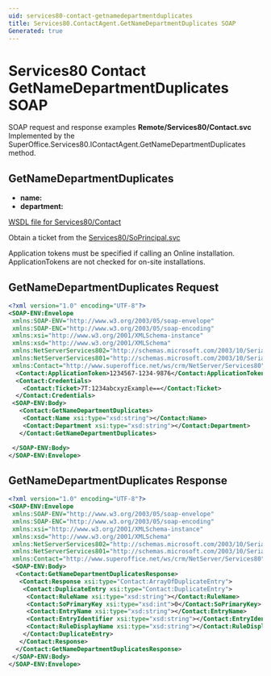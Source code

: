 ```yaml
---
uid: services80-contact-getnamedepartmentduplicates
title: Services80.ContactAgent.GetNameDepartmentDuplicates SOAP
Generated: true
---
```


# Services80 Contact GetNameDepartmentDuplicates SOAP

SOAP request and response examples **Remote/Services80/Contact.svc**
Implemented by the <see cref="M:SuperOffice.Services80.IContactAgent.GetNameDepartmentDuplicates">SuperOffice.Services80.IContactAgent.GetNameDepartmentDuplicates</see> method.

## GetNameDepartmentDuplicates



* **name:** 
* **department:** 



[WSDL file for Services80/Contact](../Services80-Contact.md)

Obtain a ticket from the [Services80/SoPrincipal.svc](../SoPrincipal/index.md)

Application tokens must be specified if calling an Online installation. ApplicationTokens are not checked for on-site installations.

## GetNameDepartmentDuplicates Request

```xml
<?xml version="1.0" encoding="UTF-8"?>
<SOAP-ENV:Envelope
 xmlns:SOAP-ENV="http://www.w3.org/2003/05/soap-envelope"
 xmlns:SOAP-ENC="http://www.w3.org/2003/05/soap-encoding"
 xmlns:xsi="http://www.w3.org/2001/XMLSchema-instance"
 xmlns:xsd="http://www.w3.org/2001/XMLSchema"
 xmlns:NetServerServices802="http://schemas.microsoft.com/2003/10/Serialization/Arrays"
 xmlns:NetServerServices801="http://schemas.microsoft.com/2003/10/Serialization/"
 xmlns:Contact="http://www.superoffice.net/ws/crm/NetServer/Services80">
  <Contact:ApplicationToken>1234567-1234-9876</Contact:ApplicationToken>
  <Contact:Credentials>
    <Contact:Ticket>7T:1234abcxyzExample==</Contact:Ticket>
  </Contact:Credentials>
 <SOAP-ENV:Body>
   <Contact:GetNameDepartmentDuplicates>
    <Contact:Name xsi:type="xsd:string"></Contact:Name>
    <Contact:Department xsi:type="xsd:string"></Contact:Department>
   </Contact:GetNameDepartmentDuplicates>

 </SOAP-ENV:Body>
</SOAP-ENV:Envelope>

```


## GetNameDepartmentDuplicates Response

```xml
<?xml version="1.0" encoding="UTF-8"?>
<SOAP-ENV:Envelope
 xmlns:SOAP-ENV="http://www.w3.org/2003/05/soap-envelope"
 xmlns:SOAP-ENC="http://www.w3.org/2003/05/soap-encoding"
 xmlns:xsi="http://www.w3.org/2001/XMLSchema-instance"
 xmlns:xsd="http://www.w3.org/2001/XMLSchema"
 xmlns:NetServerServices802="http://schemas.microsoft.com/2003/10/Serialization/Arrays"
 xmlns:NetServerServices801="http://schemas.microsoft.com/2003/10/Serialization/"
 xmlns:Contact="http://www.superoffice.net/ws/crm/NetServer/Services80">
 <SOAP-ENV:Body>
  <Contact:GetNameDepartmentDuplicatesResponse>
   <Contact:Response xsi:type="Contact:ArrayOfDuplicateEntry">
    <Contact:DuplicateEntry xsi:type="Contact:DuplicateEntry">
     <Contact:RuleName xsi:type="xsd:string"></Contact:RuleName>
     <Contact:SoPrimaryKey xsi:type="xsd:int">0</Contact:SoPrimaryKey>
     <Contact:EntryName xsi:type="xsd:string"></Contact:EntryName>
     <Contact:EntryIdentifier xsi:type="xsd:string"></Contact:EntryIdentifier>
     <Contact:RuleDisplayName xsi:type="xsd:string"></Contact:RuleDisplayName>
    </Contact:DuplicateEntry>
   </Contact:Response>
  </Contact:GetNameDepartmentDuplicatesResponse>
 </SOAP-ENV:Body>
</SOAP-ENV:Envelope>

```

